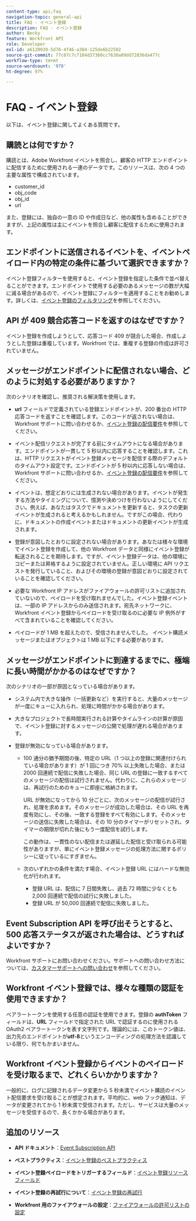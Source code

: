 ```yaml
---
content-type: api;faq
navigation-topic: general-api
title: FAQ - イベント登録
description: FAQ - イベント登録
author: Becky
feature: Workfront API
role: Developer
exl-id: a6120939-5d76-4f46-a304-125de6b22502
source-git-commit: 77c07c7c7104d37360cc7630a89dd72836da477c
workflow-type: tm+mt
source-wordcount: '970'
ht-degree: 97%

---
```


# FAQ - イベント登録

<!--
{{highlighted-preview}}
-->

以下は、イベント登録に関してよくある質問です。

## 購読とは何ですか？

購読とは、Adobe Workfront イベントを照合し、顧客の HTTP エンドポイントに配信するために使用される一連のデータです。このリソースは、次の 4 つの主要な属性で構成されています。

* customer_id
* obj_code
* obj_id
* url

また、登録には、独自の一意の ID や作成日など、他の属性も含めることができますが、上記の属性は主にイベントを照合し顧客に配信するために使用されます。

## エンドポイントに送信されるイベントを、イベントペイロード内の特定の条件に基づいて選択できますか？

イベント登録フィルターを使用すると、イベント登録を指定した条件で並べ替えることができます。エンドポイントで使用する必要のあるメッセージの数が大幅に減る場合があるので、イベント登録にフィルターを適用することをお勧めします。詳しくは、[イベント登録のフィルタリング](../../wf-api/general/event-subs-api.md#event)を参照してください。

## API が 409 競合応答コードを返すのはなぜですか？

イベント登録を作成しようとして、応答コード 409 が競合した場合、作成しようとした登録は重複しています。Workfront では、重複する登録の作成は許可されていません。

## メッセージがエンドポイントに配信されない場合、どのように対処する必要がありますか？

次のシナリオを確認し、推奨される解決策を使用します。

* **url** フィールドで定義されている登録エンドポイントが、200 番台の HTTP 応答コードを返すことを確認します。このコードが返されない場合は、Workfront サポートに問い合わせるか、[イベント登録の配信要件](../../wf-api/general/setup-event-sub-endpoint.md)を参照してください。

* イベント配信リクエストが完了する前にタイムアウトになる場合があります。エンドポイントが一貫して 5 秒以内に応答することを確認します。これは、HTTP リクエストがイベント登録メッセージを配信する際のデフォルトのタイムアウト設定です。エンドポイントが 5 秒以内に応答しない場合は、Workfront サポートに問い合わせるか、[イベント登録の配信要件](../../wf-api/general/setup-event-sub-endpoint.md)を参照してください。
* イベントは、想定どおりには生成されない場合があります。イベントが発生する方法やタイミングについて、憶測や決めつけを行わないようにしてください。例えば、あなたはタスクでドキュメントを更新すると、タスクの更新イベントが生成されると考えるかもしれません。ですがこの場合、代わりに、ドキュメントの作成イベントまたはドキュメントの更新イベントが生成されます。
* 登録が意図したとおりに設定されない場合があります。あなたは様々な環境でイベント登録を作成して、他の Workfront データと同様にイベント登録が転送されることを期待します。ですが、イベント登録データは、他の環境にコピーまたは昇格するように設定されていません。正しい環境に API リクエストを発行していること、およびその環境の登録が意図どおりに設定されていることを確認してください。
* 必要な Workfront IP アドレスがファイアウォールの許可リストに追加されていないので、ペイロードを受け取れませんでした。イベント登録イベントは、一部の IP アドレスからのみ送信されます。宛先ネットワークに、Workfront イベント登録からペイロードを受け取るのに必要な IP 例外がすべて含まれていることを確認してください。
* ペイロードが 1 MB を超えたので、受信されませんでした。 イベント購読メッセージまたはオブジェクトは 1 MB 以下にする必要があります。

## メッセージがエンドポイントに到達するまでに、極端に長い時間がかかるのはなぜですか？

次のシナリオの一部が原因となっている場合があります。

* システム内で大きな操作（一括更新など）を実行すると、大量のメッセージが一度にキューに入れられ、処理に時間がかかる場合があります。
* 大きなプロジェクトで長時間実行される計算やタイムラインの計算が原因で、イベント登録に対するメッセージの公開で処理が遅れる場合があります。
* 登録が無効になっている場合があります。

   * 100 通分の猶予期間の後、特定の URL（1 つ以上の登録に関連付けられている場合があります）が 1 回につき 70% 以上失敗した場合、または 2000 回連続で配信に失敗した場合、同じ URL の登録に一致するすべてのメッセージの配信は試行されません。代わりに、これらのメッセージは、再試行のためのキューに即座に格納されます。

     URL が無効になってから 10 分ごとに、次のメッセージの配信が試行され、処理を求めます。そのメッセージが成功した場合は、その URL を再度有効にし、その後、一致する登録をすべて有効にします。そのメッセージの送信に失敗した場合は、その 10 分のタイマーがリセットされ、タイマーの期限が切れた後にもう一度配信を試行します。

     この動作は、一貫性のない配信または遅延した配信と受け取られる可能性がありますが、単にイベント登録メッセージの処理方法に関するポリシーに従っているにすぎません。

   * 次のいずれかの条件を満たす場合、イベント登録 URL にはハードな無効化が行われます。

      * 登録 URL は、配信に 7 日間失敗し、過去 72 時間に少なくとも 2,000 回連続で配信の試行に失敗しました。
      * 登録 URL が 50,000 回連続で配信に失敗しました。

## Event Subscription API を呼び出そうとすると、500 応答ステータスが返された場合は、どうすればよいですか？

Workfront サポートにお問い合わせください。サポートへの問い合わせ方法については、[カスタマーサポートへの問い合わせ](../../workfront-basics/tips-tricks-and-troubleshooting/contact-customer-support.md)を参照してください。

## Workfront イベント登録では、様々な種類の認証を使用できますか？

ベアラートークンを使用する任意の認証を使用できます。登録の **authToken** フィールドは、**URL** フィールドで指定された URL で認証するのに使用される OAuth2 ベアラートークンを表す文字列です。理論的には、このトークン値は、出力先のエンドポイントが&#x200B;**utf-8**&#x200B;というエンコーディングの処理方法を認識している限り、何でもかまいません。

## Workfront イベント登録からイベントのペイロードを受け取るまで、どれくらいかかりますか？

一般的に、ログに記録されるデータ変更から 5 秒未満でイベント購読のイベント配信要求を受け取ることが想定されます。平均的に、web フック通知は、データが変更されてから 1 秒未満で受信されます。ただし、サービスは大量のメッセージを受信するので、長くかかる場合があります。

## 追加のリソース

* **API ドキュメント**：[Event Subscription API](../../wf-api/general/event-subs-api.md)

* **ベストプラクティス**：[イベント登録のベストプラクティス](../../wf-api/general/event-sub-best-practice.md)

* **イベント登録ペイロードをトリガーするフィールド**：[イベント登録リソースフィールド](../../wf-api/api/event-sub-resource-fields.md)

* **イベント登録の再試行について**：[イベント登録の再試行](../../wf-api/api/event-sub-retries.md)

* **Workfront 用のファイアウォールの設定**：[ファイアウォールの許可リストの設定](../../administration-and-setup/get-started-wf-administration/configure-your-firewall.md)
